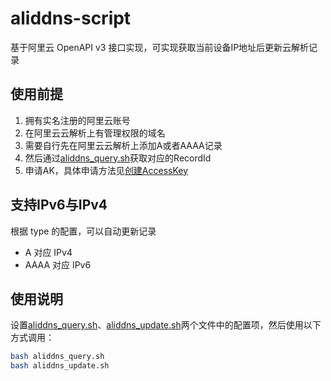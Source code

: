 # aliddns-script
基于阿里云 OpenAPI v3 接口实现，可实现获取当前设备IP地址后更新云解析记录

## 使用前提
1. 拥有实名注册的阿里云账号
2. 在阿里云云解析上有管理权限的域名
3. 需要自行先在阿里云云解析上添加A或者AAAA记录
4. 然后通过[aliddns_query.sh](./aliddns_query.sh)获取对应的RecordId
5. 申请AK，具体申请方法见[创建AccessKey](https://help.aliyun.com/zh/ram/user-guide/create-an-accesskey-pair)

## 支持IPv6与IPv4
根据 type 的配置，可以自动更新记录
- A 对应 IPv4
- AAAA 对应 IPv6

## 使用说明
设置[aliddns_query.sh](./aliddns_query.sh)、[aliddns_update.sh](./aliddns_update.sh)两个文件中的配置项，然后使用以下方式调用：
```bash
bash aliddns_query.sh
bash aliddns_update.sh
```
